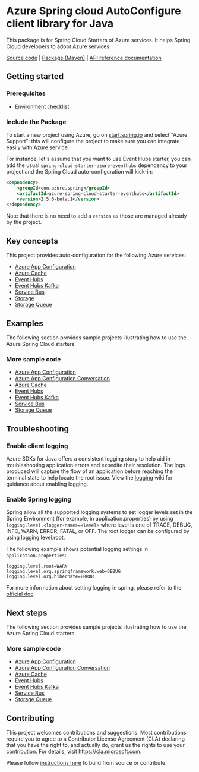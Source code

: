 # Azure Spring cloud AutoConfigure client library for Java
This package is for Spring Cloud Starters of Azure services. It helps Spring Cloud developers to adopt Azure services.

[Source code][src] | [Package (Maven)][package] | [API reference documentation][refdocs]

## Getting started

### Prerequisites
- [Environment checklist][environment_checklist]

### Include the Package
To start a new project using Azure, go on [start.spring.io][spring_io] and select "Azure
Support": this will configure the project to make sure you can integrate easily with Azure service.

For instance, let's assume that you want to use Event Hubs starter, you can add the usual `spring-cloud-starter-azure-eventhubs`
dependency to your project and the Spring Cloud auto-configuration will kick-in: 

[//]: # ({x-version-update-start;com.azure.spring:azure-spring-cloud-starter-eventhubs;current})
```xml
<dependency>
    <groupId>com.azure.spring</groupId>
    <artifactId>azure-spring-cloud-starter-eventhubs</artifactId>
    <version>2.5.0-beta.1</version>
</dependency>
```
[//]: # ({x-version-update-end})

Note that there is no need to add a `version` as those are managed already by the project.

## Key concepts
This project provides auto-configuration for the following Azure services:

- [Azure App Configuration][app_configuration]
- [Azure Cache][cache]
- [Event Hubs][event_hubs]
- [Event Hubs Kafka][event_hubs_kafka]
- [Service Bus][service_bus]
- [Storage][storage]
- [Storage Queue][storage_queue]

## Examples

The following section provides sample projects illustrating how to use the Azure Spring Cloud starters.
### More sample code
- [Azure App Configuration][app_configuration_sample]
- [Azure App Configuration Conversation][app_configuration_conversation_sample]
- [Azure Cache][cache_sample]
- [Event Hubs][event_hubs_sample]
- [Event Hubs Kafka][event_hubs_kafka_sample]
- [Service Bus][service_bus_sample]
- [Storage Queue][storage_queue_sample]

## Troubleshooting
### Enable client logging
Azure SDKs for Java offers a consistent logging story to help aid in troubleshooting application errors and expedite their resolution. The logs produced will capture the flow of an application before reaching the terminal state to help locate the root issue. View the [logging][logging] wiki for guidance about enabling logging.

### Enable Spring logging
Spring allow all the supported logging systems to set logger levels set in the Spring Environment (for example, in application.properties) by using `logging.level.<logger-name>=<level>` where level is one of TRACE, DEBUG, INFO, WARN, ERROR, FATAL, or OFF. The root logger can be configured by using logging.level.root.

The following example shows potential logging settings in `application.properties`:

```properties
logging.level.root=WARN
logging.level.org.springframework.web=DEBUG
logging.level.org.hibernate=ERROR
```

For more information about setting logging in spring, please refer to the [official doc][logging_doc].
 

## Next steps

The following section provides sample projects illustrating how to use the Azure Spring Cloud starters.
### More sample code
- [Azure App Configuration][app_configuration_sample]
- [Azure App Configuration Conversation][app_configuration_conversation_sample]
- [Azure Cache][cache_sample]
- [Event Hubs][event_hubs_sample]
- [Event Hubs Kafka][event_hubs_kafka_sample]
- [Service Bus][service_bus_sample]
- [Storage Queue][storage_queue_sample]

## Contributing

This project welcomes contributions and suggestions.  Most contributions require you to agree to a Contributor License Agreement (CLA) declaring that you have the right to, and actually do, grant us the rights to use your contribution. For details, visit https://cla.microsoft.com.

Please follow [instructions here][contributing_md] to build from source or contribute.

<!-- Link -->
[src]: https://github.com/Azure/azure-sdk-for-java/tree/master/sdk/spring/azure-spring-cloud-autoconfigure/src/
[package]: https://mvnrepository.com/artifact/com.microsoft.azure/spring-cloud-azure-autoconfigure
[refdocs]: https://azure.github.io/azure-sdk-for-java/springcloud.html#azure-spring-cloud-autoconfigure
[logging]: https://github.com/Azure/azure-sdk-for-java/wiki/Logging-with-Azure-SDK#use-logback-logging-framework-in-a-spring-boot-application
[spring_io]: https://start.spring.io
[logging_doc]: https://docs.spring.io/spring-boot/docs/current/reference/html/features.html#boot-features-logging
[contributing_md]: https://github.com/Azure/azure-sdk-for-java/tree/master/sdk/spring/CONTRIBUTING.md
[maven]: https://maven.apache.org/
[app_configuration]: https://github.com/Azure/azure-sdk-for-java/tree/master/sdk/appconfiguration/spring-cloud-starter-azure-appconfiguration-config
[cache]: https://github.com/Azure/azure-sdk-for-java/tree/master/sdk/spring/azure-spring-cloud-starter-cache
[event_hubs]: https://github.com/Azure/azure-sdk-for-java/tree/master/sdk/spring/azure-spring-cloud-starter-eventhubs
[event_hubs_kafka]: https://github.com/Azure/azure-sdk-for-java/tree/master/sdk/spring/azure-spring-cloud-starter-eventhubs-kafka
[service_bus]: https://github.com/Azure/azure-sdk-for-java/tree/master/sdk/spring/azure-spring-cloud-starter-servicebus
[storage]: https://github.com/Azure/azure-sdk-for-java/tree/master/sdk/spring/azure-spring-starter-storage
[storage_queue]: https://github.com/Azure/azure-sdk-for-java/tree/master/sdk/spring/azure-spring-cloud-starter-storage-queue
[app_configuration_sample]: https://github.com/Azure/azure-sdk-for-java/tree/master/sdk/spring/azure-spring-boot-samples/azure-appconfiguration-sample
[app_configuration_conversation_sample]: https://github.com/Azure/azure-sdk-for-java/tree/master/sdk/spring/azure-spring-boot-samples/azure-appconfiguration-conversion-sample-complete
[cache_sample]: https://github.com/Azure/azure-sdk-for-java/tree/master/sdk/spring/azure-spring-boot-samples/azure-spring-cloud-sample-cache
[event_hubs_sample]: https://github.com/Azure/azure-sdk-for-java/tree/master/sdk/spring/azure-spring-boot-samples/azure-spring-integration-sample-eventhubs
[event_hubs_kafka_sample]: https://github.com/Azure/azure-sdk-for-java/tree/master/sdk/spring/azure-spring-boot-samples/azure-spring-cloud-sample-eventhubs-kafka
[service_bus_sample]: https://github.com/Azure/azure-sdk-for-java/tree/master/sdk/spring/azure-spring-boot-samples/azure-spring-integration-sample-servicebus
[storage_queue_sample]: https://github.com/Azure/azure-sdk-for-java/tree/master/sdk/spring/azure-spring-boot-samples/azure-spring-integration-sample-storage-queue
[environment_checklist]: https://github.com/Azure/azure-sdk-for-java/blob/master/sdk/spring/ENVIRONMENT_CHECKLIST.md#ready-to-run-checklist
